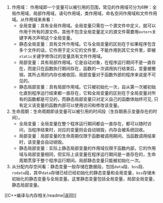 1. 作用域：
	作用域即一个变量可以被引用的范围，常见的作用域可分为6种：全局作用域，局部作用域，语句作用域，类作用域，命名空间作用域和文件作用域。从作用域来来看：
	- 全局变量：具有全局作用域。全局变量只需在一个源文件中定义，就可以作用于所有的源文件。其他不包含全局变量定义的源文件需要用`extern`关键字再次声明这个全局变量。
	- 静态全局变量：具有文件作用域。它与全局变量的区别在于如果程序包含多个文件的话，它作用于定义它的文件里，不能作用到其它文件里，即被`static`关键字修饰过的变量具有文件作用域。
	- 局部变量：具有局部作用域。它是自动对象，在程序运行期间不是一直存在，而是只在函数执行期间存在，函数的一次调用执行结束后，变量被撤销，其所占用的内存也被收回，局部变量对于函数外部的程序来说是不可见的。
	- 静态局部变量：具有局部作用域。它只被初始化一次，自从第一次被初始化直到程序运行结束都一直存在，它和全局变量的区别在于全局变量对所有的函数都是可见的，而静态局部变量只对定义自己的函数体始终可见, 只有定义该变量的函数内部可以使用访问和修改该变量。
2. 生命周期：生命周期即该变量可以被引用的时间段（生存期表示变量存在的时间）。
	- 全局变量：全局变量在整个程序运行期间都会一直存在，都可以随时访问，当程序结束时，对应的变量则会自动销毁，内存会被系统回收。
	- 局部变量：局部变量的生命周期仅限于函数被调用期间，当函数调用结束时，该变量会自动销毁。
	- 静态局部变量：实际上静态局部变量的作用域仅限于函数内部，它的作用域与局部变量相同，但实际上该变量在程序运行期间是一直存在的，生命周期贯穿于整个程序运行期间。局部静态变量只能被初始化一次。
3. 从分配内存空间看：静态变量一般存储在数据段，包括`data`段、`bss`段、`rodata`段，其中`data`存储已经已经初始化的静态变量和全局变量，`bss`存储未初始化的静态变量与全局变量。这里静态变量包括全局变量，局部全局变量，静态局部变量。

[[C++编译与内存相关/readme|返回]]